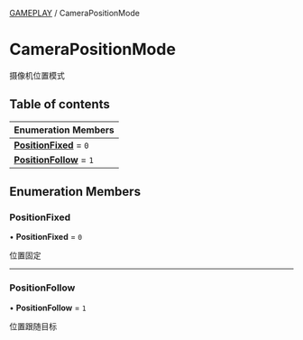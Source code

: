 [GAMEPLAY](../groups/Core.GAMEPLAY.md) / CameraPositionMode

# CameraPositionMode <Badge type="tip" text="Enumeration" /> <Score text="CameraPositionMode" />

摄像机位置模式

## Table of contents

| Enumeration Members |
| :-----|
| **[PositionFixed](mw.CameraPositionMode.md#positionfixed)** = ``0`` <br> |
| **[PositionFollow](mw.CameraPositionMode.md#positionfollow)** = ``1`` <br> |

## Enumeration Members

### PositionFixed <Score text="PositionFixed" /> 

• **PositionFixed** = ``0``

位置固定

___

### PositionFollow <Score text="PositionFollow" /> 

• **PositionFollow** = ``1``

位置跟随目标
